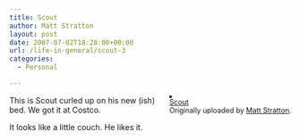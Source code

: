 ```yaml
---
title: Scout
author: Matt Stratton
layout: post
date: 2007-07-02T18:28:00+00:00
url: /life-in-general/scout-3
categories:
  - Personal

---
```

<div style="float:right;margin-left:10px;margin-bottom:10px;">
  <a title="photo sharing" href="http://www.flickr.com/photos/mugsy/699773740/"><img style="border:2px solid rgb(0,0,0);" alt="" src="http://farm2.static.flickr.com/1222/699773740_94a0500d7d_m.jpg" /></a> <br /> <span style="font-size:.9em;margin-top:0;"> <a href="http://www.flickr.com/photos/mugsy/699773740/">Scout</a> <br /> Originally uploaded by <a href="http://www.flickr.com/people/mugsy/">Matt Stratton</a>. </span>
</div>

This is Scout curled up on his new (ish) bed. We got it at Costco.

It looks like a little couch. He likes it.